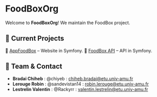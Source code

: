 # FoodBoxOrg 

Welcome to **FoodBoxOrg**! We maintain the FoodBox project.

## 📂 Current Projects  
🔹 [AppFoodBox](https://github.com/FoodBoxOrg/AppFoodBox) – Website in Symfony.
🔹 [FoodBox API](https://github.com/FoodBoxOrg/API) – API in Symfony.

## 👥 Team & Contact
- **Bradai Chiheb** : @chiyeb : chiheb.bradai@etu.univ-amu.fr
- **Lerouge Robin** : @sandevistan14 : robin.lerouge@etu.univ-amu.fr
- **Lestrelin Valentin** : @Rackyrr : valentin.lestrelin@etu.univ-amu.fr
